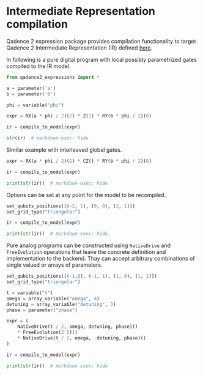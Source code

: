 # Intermediate Representation compilation

Qadence 2 expression package provides compilation functionality to target Qadence 2 Intermediate Representation (IR) defined [here](https://github.com/pasqal-io/qadence2-ir). 


In following is a pure digital program with local possibly parametrized gates compiled to the IR model.


```python exec="on" source="material-block" html="1" session="compilation"
from qadence2_expressions import *

a = parameter('a')
b = parameter('b')

phi = variable("phi")

expr = RX(a * phi / 2)(2) * Z(1) * RY(b * phi / 2)(0)

ir = compile_to_model(expr)

str(ir)  # markdown-exec: hide
```

Similar example with interleaved global gates.

```python exec="on" source="material-block" html="1" session="compilation"
expr = RX(a * phi / 2)(2) * CZ() * RY(b * phi / 2)(0)

ir = compile_to_model(expr)

print(str(ir))  # markdown-exec: hide
```

Options can be set at any point for the model to be recompiled.

```python exec="on" source="material-block" html="1" session="compilation"
set_qubits_positions([(-2, 1), (0, 0), (3, 1)])
set_grid_type("triangular")

ir = compile_to_model(expr)

print(str(ir))  # markdown-exec: hide
```

Pure analog programs can be constructed using `NativeDrive` and `FreeEvolution` operations that leave the concrete definition and implementation to the backend. Thay can accept arbitrary combinations of single valued or arrays of parameters.

```python exec="on" source="material-block" html="1" session="compilation"
set_qubits_positions([(-1,0), (-1, 1), (1, 0), (1, 1)])
set_grid_type("triangular")

t = variable("t")
omega = array_variable("omega", 4)
detuning = array_variable("detuning", 3)
phase = parameter("phase")

expr = (
    NativeDrive(t / 2, omega, detuning, phase)()
    * FreeEvolution(2.5)()
    * NativeDrive(t / 2, omega, -detuning, phase)()
)

ir = compile_to_model(expr)

print(str(ir))  # markdown-exec: hide
```
